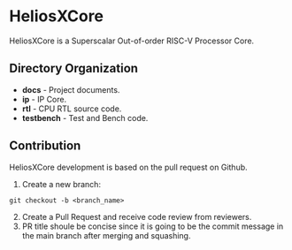 # HeliosXCore
HeliosXCore is a Superscalar Out-of-order RISC-V Processor Core.

## Directory Organization
- **docs** - Project documents.
- **ip** - IP Core.
- **rtl** - CPU RTL source code.
- **testbench** - Test and Bench code.

## Contribution
HeliosXCore development is based on the pull request on Github. 
1. Create a new branch:
```
git checkout -b <branch_name>
```
2. Create a Pull Request and receive code review from reviewers.
3. PR title shoule be concise since it is going to be the commit message in the main branch after merging and squashing.
